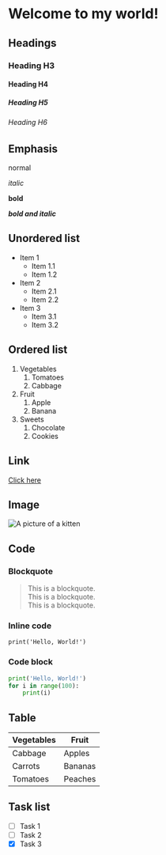 # Welcome to my world!

## Headings

### Heading H3
#### Heading H4
##### Heading H5
###### Heading H6

## Emphasis

normal

*italic*

**bold**

***bold and italic***

## Unordered list

+ Item 1
    + Item 1.1
    + Item 1.2
+ Item 2
    + Item 2.1
    + Item 2.2
+ Item 3
    + Item 3.1
    + Item 3.2

## Ordered list

1. Vegetables
    1. Tomatoes
    2. Cabbage
2. Fruit
    1. Apple
    2. Banana
3. Sweets
    1. Chocolate
    2. Cookies

## Link

[Click here](https://github.com/khrystynaFh/tech-code/blob/main/welcome_to_my_world.md)

## Image

![A picture of a kitten](https://www.britishcattery.com/userfls/shop/medium/2275_julian.jpg)

## Code

### Blockquote

> This is a blockquote. \
> This is a blockquote. \
> This is a blockquote.

### Inline code

`print('Hello, World!')`

### Code block

```python
print('Hello, World!')
for i in range(100):
    print(i)
```

## Table

| Vegetables | Fruit   |
|------------|---------|
| Cabbage    | Apples  |
| Carrots    | Bananas |
| Tomatoes   | Peaches |

## Task list

- [ ] Task 1
- [ ] Task 2
- [x] Task 3
